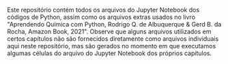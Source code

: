 Este repositório contém todos os arquivos do Jupyter Notebook dos códigos de Python, assim como os arquivos extras usados no livro "Aprendendo Química com Python, Rodrigo Q. de Albuquerque & Gerd B. da Rocha, Amazon Book, 2021". Observe que alguns arquivos utilizados em certos capítulos não são fornecidos diretamente como arquivos individuais aqui neste repositório, mas são gerados no momento em que executamos algumas células do arquivo do Jupyter Notebook dos próprios capítulos.
